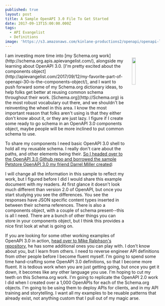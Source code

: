 ```yaml
---
published: true
layout: post
title: A Sample OpenAPI 3.0 File To Get Started
date: 2017-09-13T15:00:00.000Z
tags:
  - API Evangelist
  - Definitions
image: 'https://s3.amazonaws.com/kinlane-productions2/openapi/openapi-logo.png'
---
```

<p><a href="https://github.com/OAI/OpenAPI-Specification/edit/OpenAPI.next/examples/v3.0/petstore.yaml"><img src="https://s3.amazonaws.com/kinlane-productions2/openapi/openapi-logo.png" align="right" width="15%" style="padding: 15px;" /></a></p>I am investing more time into [my Schema.org work](http://schema.org.apis.apievangelist.com/), alongside my learning about OpenAPI 3.0. [I'm pretty excited about the components object](http://apievangelist.com/2017/09/12/my-favorite-part-of-openapi-30-is-the-components-object/), and I want to push forward some of my Schema.org dictionary ideas, to help folks get better at reusing common schema throughout their work. [Schema.org](http://Schema.org) is the most robust vocabulary out there, and we shouldn't be reinventing the wheel in this area. I know the most important reason that folks aren't using is that they either don't know about it, or they are just lazy. I figure if I create some ready to go schema in an OpenAPI 3.0 components object, maybe people will be more inclined to put common schema to use.

To share my components I need basic OpenAPI 3.0 shell to hold all my reusable schema. I really don't care about the paths, and other elements being their. [So I headed over to the OpenAPI 3.0 Github repo and borrowed the sample Petstore OpenAPI 3.0 my friend Darrel Miller created](https://github.com/OAI/OpenAPI-Specification/edit/OpenAPI.next/examples/v3.0/petstore.yaml):

<script src="https://gist.github.com/kinlane/43934f44fd591a6ee59a45267d9e3066.js"></script>

I will change all the information in this sample to reflect my work, but I figured before I did I would share this example document with my readers. At first glance it doesn't look much different than version 2.0 of OpenAPI, but once you start studying you see the differences. You see the responses have JSON specific content types inserted in between their schema references. There is also a components object, with a couple of schema present--this is all I need. There are a bunch of other things you can store in your components object, but I think this provides a nice first look at what is going on.

If you are looking for some other working examples of OpenAPI 3.0 in action, [head over to Mike Ralphson's repository](https://github.com/Mermade/openapi3-examples/tree/master/pass/OAI), he has some additional ones you can play with. I don't know about you, but I learn from others. I need to reverse engineer API definitions from other people before I become fluent myself. I'm going to spend some time hand-crafting some OpenAPI 3.0 definitions, so that I become more fluent. It is tedious work when you are just getting going, but once you get it down, it becomes like any other language you use. I'm hoping to cut my teeth on this Schema.org work. I'm going to replicate the OpenAPI 2.0 work I did when I created over a 1,000 OpenAPIs for each of the Schema.org objects. I'm going to be using them to deploy APIs for clients, and in my API training and storytelling. I want all my examples to be reuable patterns that already exist, not anything custom that I pull out of my magic arse.